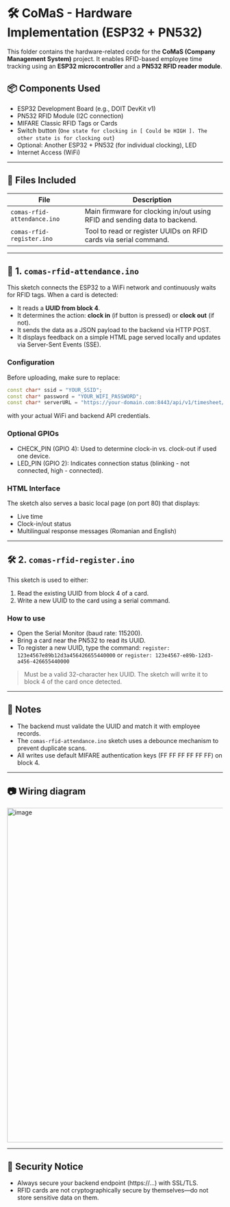 # 🛠️ CoMaS - Hardware Implementation (ESP32 + PN532)

This folder contains the hardware-related code for the **CoMaS (Company Management System)** project. It enables RFID-based employee time tracking using an **ESP32 microcontroller** and a **PN532 RFID reader module**.

## 📦 Components Used

- ESP32 Development Board (e.g., DOIT DevKit v1)
- PN532 RFID Module (I2C connection)
- MIFARE Classic RFID Tags or Cards
- Switch button (`One state for clocking in [ Could be HIGH ]. The other state is for clocking out`)
- Optional: Another ESP32 + PN532 (for individual clocking), LED
- Internet Access (WiFi)

---

## 📁 Files Included

|File|Description|
|-|-|
|`comas-rfid-attendance.ino`|Main firmware for clocking in/out using RFID and sending data to backend.|
|`comas-rfid-register.ino`|Tool to read or register UUIDs on RFID cards via serial command.|

---

## 📌 1. `comas-rfid-attendance.ino`

This sketch connects the ESP32 to a WiFi network and continuously waits for RFID tags. When a card is detected:

- It reads a **UUID from block 4**.
- It determines the action: **clock in** (if button is pressed) or **clock out** (if not).
- It sends the data as a JSON payload to the backend via HTTP POST.
- It displays feedback on a simple HTML page served locally and updates via Server-Sent Events (SSE).

### Configuration

Before uploading, make sure to replace:

```cpp
const char* ssid = "YOUR_SSID";
const char* password = "YOUR_WIFI_PASSWORD";
const char* serverURL = "https://your-domain.com:8443/api/v1/timesheet/employee";
```
with your actual WiFi and backend API credentials.

### Optional GPIOs
- CHECK_PIN (GPIO 4): Used to determine clock-in vs. clock-out if used one device.
- LED_PIN (GPIO 2): Indicates connection status (blinking - not connected, high - connected).

### HTML Interface

The sketch also serves a basic local page (on port 80) that displays:

- Live time
- Clock-in/out status
- Multilingual response messages (Romanian and English)

---

## 🛠️ 2. `comas-rfid-register.ino`
This sketch is used to either:
1. Read the existing UUID from block 4 of a card.
2. Write a new UUID to the card using a serial command.

### How to use

- Open the Serial Monitor (baud rate: 115200).
- Bring a card near the PN532 to read its UUID.
- To register a new UUID, type the command:
`register: 123e4567e89b12d3a456426655440000` or `register: 123e4567-e89b-12d3-a456-426655440000`

>Must be a valid 32-character hex UUID. The sketch will write it to block 4 of the card once detected.

---

## 🧠 Notes
- The backend must validate the UUID and match it with employee records.
- The `comas-rfid-attendance.ino` sketch uses a debounce mechanism to prevent duplicate scans.
- All writes use default MIFARE authentication keys (FF FF FF FF FF FF) on block 4.

---
## 📷 Wiring diagram

<img width="780" alt="image" src="https://github.com/user-attachments/assets/66d5faed-dc00-4722-b561-abeeb0943a00" />

---

## 🔐 Security Notice
- Always secure your backend endpoint (https://...) with SSL/TLS.
- RFID cards are not cryptographically secure by themselves—do not store sensitive data on them.

